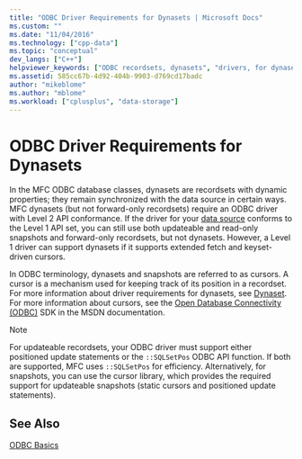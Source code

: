 ```yaml
---
title: "ODBC Driver Requirements for Dynasets | Microsoft Docs"
ms.custom: ""
ms.date: "11/04/2016"
ms.technology: ["cpp-data"]
ms.topic: "conceptual"
dev_langs: ["C++"]
helpviewer_keywords: ["ODBC recordsets, dynasets", "drivers, for dynasets", "drivers, ODBC", "recordsets, dynasets", "dynasets", "ODBC drivers, dynasets"]
ms.assetid: 585cc67b-4d92-404b-9903-d769cd17badc
author: "mikeblome"
ms.author: "mblome"
ms.workload: ["cplusplus", "data-storage"]
---
```

# ODBC Driver Requirements for Dynasets

In the MFC ODBC database classes, dynasets are recordsets with dynamic properties; they remain synchronized with the data source in certain ways. MFC dynasets (but not forward-only recordsets) require an ODBC driver with Level 2 API conformance. If the driver for your [data source](../../data/odbc/data-source-odbc.md) conforms to the Level 1 API set, you can still use both updateable and read-only snapshots and forward-only recordsets, but not dynasets. However, a Level 1 driver can support dynasets if it supports extended fetch and keyset-driven cursors.  
  
In ODBC terminology, dynasets and snapshots are referred to as cursors. A cursor is a mechanism used for keeping track of its position in a recordset. For more information about driver requirements for dynasets, see [Dynaset](../../data/odbc/dynaset.md). For more information about cursors, see the [Open Database Connectivity (ODBC)](/previous-versions/windows/desktop/ms710252) SDK in the MSDN documentation.  
  
> [!NOTE]
>  For updateable recordsets, your ODBC driver must support either positioned update statements or the `::SQLSetPos` ODBC API function. If both are supported, MFC uses `::SQLSetPos` for efficiency. Alternatively, for snapshots, you can use the cursor library, which provides the required support for updateable snapshots (static cursors and positioned update statements).  
  
## See Also  

[ODBC Basics](../../data/odbc/odbc-basics.md)